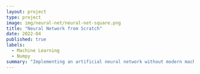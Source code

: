 ```yaml
---
layout: project
type: project
image: img/neural-net/neural-net-square.png
title: "Neural Network from Scratch"
date: 2022-04
published: true
labels:
  - Machine Learning
  - Numpy
summary: "Implementing an artificial neural network without modern machine learning packages. Tests on the Fashion MNIST dataset."
---
```


